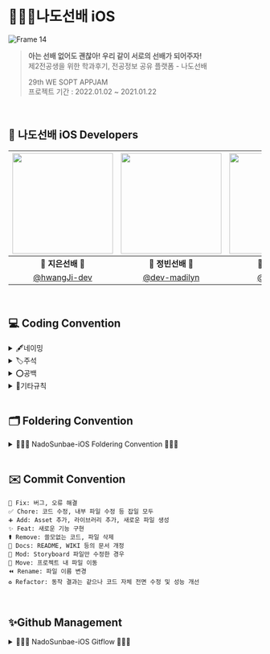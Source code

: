 # 🙋🏻‍♀️나도선배 iOS
![Frame 14](https://user-images.githubusercontent.com/63224278/149148867-674514b9-1eec-4b91-9e5d-9fc6b8d3dfa1.png)

> **아는 선배 없어도 괜찮아! 우리 같이 서로의 선배가 되어주자!**  
제2전공생을 위한 학과후기, 전공정보 공유 플랫폼 - 나도선배
>
> 29th WE SOPT APPJAM <br>
> 프로젝트 기간 : 2022.01.02 ~ 2021.01.22

<br>

## 🍎 나도선배 iOS Developers
 <img src="https://user-images.githubusercontent.com/63277563/148170419-f698eab4-87e5-4aa9-81ad-5a43fd7f2231.jpg" width="200"> | <img src="https://user-images.githubusercontent.com/63277563/148170415-143c21bb-7c38-42a4-990e-01f0f2db3d6a.png" width="200"> | <img src="https://user-images.githubusercontent.com/63277563/148170409-053650f4-daf0-42db-aa67-d3c3725904f5.png" width="200"> |
 :---------:|:----------:|:---------:|
 🍎 **지은선배** 🍎 | 🍎 **정빈선배** 🍎  | 🍎 **은주선배** 🍎
 [@hwangJi-dev](https://github.com/hwangJi-dev)  |  [@dev-madilyn](https://github.com/dev-madilyn)  |  [@jane1choi](https://github.com/jane1choi)  | 

<br>

## 💻 Coding Convention
<details markdown="1">
<summary>🖋네이밍</summary>

---

### Class & Struct
- 클래스/구조체 이름은 **UpperCamelCase**를 사용합니다.

<br>

### 함수, 변수, 상수
- 함수와 변수에는 **lowerCamelCase**를 사용합니다.
- 버튼명에는 **Btn 약자**를 사용합니다.
- 모든 IBOutlet에는 해당 클래스명을 뒤에 붙입니다.  
  
  <kbd>예외</kbd> Image는 항상 Img로 줄여서 네이밍합니다.
  ```swift
  @IBOutlet weak var settingImgView: UIImageView!
    ```
- 기본 클래스 파일을 생성하거나 컴포넌트를 생성할 때는 약어 규칙에 따라 네이밍합니다.  

  - 예시
     
    `TV` `TVC` `CV` `CVC` `VC` `NVC` `TBC`
    
    ```Swift
    TableView -> TV
    TableViewCell -> TVC
    CollectionView -> CV
    CollectionView Cell -> CVC
    ViewController -> VC
    NavigationController -> NVC
    TabbarController -> TBC
    ```

  <kbd>좋은 예</kbd>
  ```swift
  @IBOutlet weak var nadoBtn: UIButton!
  @IBOutlet weak var nadoBackMainView: UIView!
  @IBOutlet weak var reviewPostTV: UITableView!
  ```
  
  <kbd>나쁜 예</kbd>
  ```swift
  @IBOutlet weak var ScrollView: UIScrollView!
  @IBOutlet weak var nadoCollectionView: UICollectionView!
  @IBOutlet weak var tagCollectionView: UICollectionView!
  @IBOutlet weak var tableview: UITableView!
  ```

<br>

### 함수 네이밍
- `setUp` → setUpDelegate (기능관련 함수)
- `configure` → configureUI (UI관련 함수)   
- `IBAction`→ **tap**DismissBtn() : 단순 클릭, **present**ResultVC() : 화면전환 메소드(push, present, pop, dismiss)

---

</details>

<details markdown="2">
<summary>🏷주석</summary>
 
---
	
### MARK 주석 

```

// MARK: @IBOutlet

// MARK: Properties

// MARK: @IBAction

// MARK: LifeCycle

// MARK: - UI

// MARK: - Custom Methods

// MARK: - 프로토콜들 하나씩 채택해서 Extension 으로 빼기 (TV, CV, .., Custom Delegate 모두)

/// ~ 하는 메서드 (함수는 항상 문서화)

// TODO: 앞으로 할 일을 TODO로 적어두기
 
```
---
	
</details>

<details markdown="3">
<summary>⭕️공백</summary>

---
	
- 탭 사이즈는 4로 사용합니다.
- 한 줄의 최대 길이는 80자로 제한합니다.
- 최대 tab depth 제한
  - tab의 최대 depth는 4로 제한합니다.
  - 이 이상으로 depth가 길어지면 함수를 통해 나눌 수 있도록 합니다.
  - 그 이상으로 개선할 수 없다고 판단되는 경우, 팀원들과의 코드리뷰를 통해 개선합니다.  
   
- 괄호 사용
  - (if, while, for)문 괄호 뒤에 한칸을 띄우고 사용합니다.
 
  ```Swift
     if (left == true) {
	   // logic
     }
     ```
  
- 띄어쓰기
 
  ```Swift
  let a = 5; // 양쪽 사이로 띄어쓰기 하기
  if (a == 3) {
	// logic
  }
  ```

---
	
</details>

<details markdown="4">
<summary>🎸기타규칙</summary>  

---
 
 - 외부에서 사용되지 않을 변수나 함수는 `private`으로 선언합니다.
 - **viewDidLoad()** 와 같은 생명주기 함수들에는 `function`만 위치시킵니다.
 - 불필요한 self는 지양합니다.
     <kbd>예외</kbd> 클로저를 사용할 때는 자체 함수에 self를 붙여줍니다.
 - **Extension** 을 사용해 기능 단위로 코드를 더 가독성있게 구분합니다.

    `<기본 클래스에 배치되는 것>` 
	- IBOutlet, Properties, LifeCycle, IBAction
	
    `<Extension 배치 순서>` 

    ```
    1. UI
    2. custom Methods
    3. delegate (extension으로 빼는 프로토콜들 자유롭게)
    4. 노티, 키보드 등등 
    5. Network
    ```
---
	
</details>

<br>
	

## 🗂 Foldering Convention
<details>
<summary> 🙋🏻‍♀️ NadoSunbae-iOS Foldering Convention 🙋🏻‍♀️ </summary>
<div markdown="1"> 

```

 NadoSunbae-iOS
    ├──📁 Global
    │   ├── LaunchScreen.storyboard
    │   ├── Class
    │   ├── Extension
    │   ├── Factory 
    │   ├── Font
    │   ├── Protocol
    │   ├── Struct
    │   └── UIComponent
    │       ├── Class
    │       └── Xib
    ├──📁 Network
    │   ├── APIEssentials
    │   ├── APIModels
    │   ├── APIServices
    │   ├── MoyaTarget
    │   └── NetworkLoggerPlugin.swift
    ├──📁 Screen
    │   └── Classroom
    │       ├── SB
    │       ├── VC
    │       └── Cell
    └──📁 Support
        ├── AppDelegate.swift
        ├── Assets.xcassets
        ├── Colorsets.xcassets
        ├── Info.plist
        └── SceneDelegate.swift
``` 
</details>
	
<br>

## ✉️ Commit Convention

```
🔨 Fix: 버그, 오류 해결
✅ Chore: 코드 수정, 내부 파일 수정 등 잡일 모두
➕ Add: Asset 추가, 라이브러리 추가, 새로운 파일 생성
✨ Feat: 새로운 기능 구현
⚰️ Remove: 쓸모없는 코드, 파일 삭제
📝 Docs: README, WIKI 등의 문서 개정
💄 Mod: Storyboard 파일만 수정한 경우
🚚 Move: 프로젝트 내 파일 이동
⏪️ Rename: 파일 이름 변경
♻️ Refactor: 동작 결과는 같으나 코드 자체 전면 수정 및 성능 개선
```

<br>

## ✨Github Management
<details>
<summary> 🙋🏻‍♀️ NadoSunbae-iOS Gitflow 🙋🏻‍♀️ </summary>
<div markdown="1">  

```
1. Issue를 생성한다.
2. feature Branch를 생성한다.
3. Add - Commit - Push - Pull Request 의 과정을 거친다.
4. Pull Request가 작성되면 작성자 이외의 다른 팀원이 Code Review를 한다.
5. Code Review가 완료되면 Pull Request 작성자가 develop Branch로 merge 한다.
6. 종료된 Issue와 Pull Request의 Label과 Project를 관리한다.
```
	
### 🌴 브랜치
---
#### 📌 브랜치 단위
- 브랜치 단위 = 이슈 단위 = PR단위

#### 📌 브랜치명
- 브랜치는 뷰 단위로 생성합니다. (**'UI / Func / Server'** 로 기능 세부 구분)
- 브랜치 규칙 → feature/#이슈번호-(UI/Func/Server)-탭(스크린)-기능간략설명
- `ex) feature/#1-UI-review-makeNaviBar`

<br>
	
### 💡 이슈, PR 규칙
---
#### 📌 Issue명 = PR명
- ✨ [FEAT]
- 🚑️ [HOTFIX]
- 🔨 [FIX]
- ♻️ [REFACTOR]
- ✅ [CHORE]

</details>
<br>
